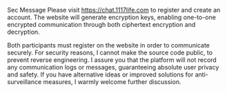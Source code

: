 Sec Message
Please visit https://chat.1117life.com to register and create an account.
The website will generate encryption keys, enabling one-to-one encrypted communication through both ciphertext encryption and decryption.

Both participants must register on the website in order to communicate securely.
For security reasons, I cannot make the source code public, to prevent reverse engineering.
I assure you that the platform will not record any communication logs or messages, guaranteeing absolute user privacy and safety.
If you have alternative ideas or improved solutions for anti-surveillance measures, I warmly welcome further discussion.